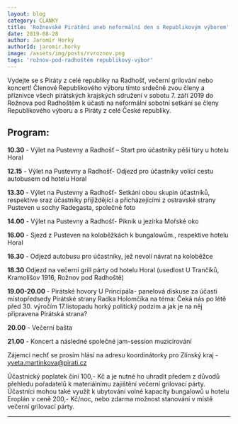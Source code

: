 ```yaml
---
layout: blog
category: CLANKY
title: 'Rožnovské Pirátění aneb neformální den s Republikovým výborem'
date: 2019-08-28
author: Jaromír Horký
authorId: jaromir.horky
image: /assets/img/posts/rvroznov.png
tags: 'rožnov-pod-radhoštěm republikový-výbor'   
---
```


Vydejte se s Piráty z celé republiky na Radhošť, večerní grilování nebo koncert! Členové Republikového výboru tímto srdečně zvou členy a příznivce všech pirátských krajských sdružení v sobotu 7. září 2019 do Rožnova pod Radhoštěm k účasti na neformální sobotní setkání se členy Republikového výboru a s Piráty z celé České republiky.

## **Program:**
**10.30** - Výlet na Pustevny a Radhošť – Start pro účastníky pěší túry u hotelu Horal

**12.15** - Výlet na Pustevny a Radhošť- Odjezd pro účastníky volící cestu autobusem od hotelu Horal

**13.30** - Výlet na Pustevny a Radhošť- Setkání obou skupin účastníků, respektive sraz účastníky přijíždějící a přicházejícími z ostravské strany Pusteven u sochy Radegasta, společné foto

**14.00** - Výlet na Pustevny a Radhošť- Piknik u jezírka Mořské oko

**16.00** - Sjezd z Pusteven na koloběžkách k bungalowům., respektive hotelu Horal

**16.30** - Odjezd autobusu pro účastníky, jež nevolí návrat na koloběžce

**18.30** Odjezd na večerní grill párty od hotelu Horal (usedlost U Trančíků, Kramolišov 1916, Rožnov pod Radhoště)

**19.00-20.00** - Pirátské hovory U Principála- panelová diskuse za účasti místopředsedy Pirátské strany Radka Holomčíka na téma: Čeká nás po létě před 30. výročím 17.listopadu horký politický podzim a jak je na něj připravena Pirátská strana?

**20.00** - Večerní bašta 

**21.00** - Koncert a následné společné jam-session muzicírování 

Zájemci nechť se prosím hlásí na adresu koordinátorky pro Zlínský kraj - yveta.martinkova@pirati.cz


Účastnický poplatek činí 100,- Kč a je nutné ho uhradit předem z důvodů přehledu pořadatelů k materiálnímu zajištění večerní grilovací párty. Účastníci mohou také využít k ubytování volné kapacity bungalowů u hotelu Eroplán v ceně 200,- Kč/noc, nebo zdarma možnost stanování v místě večerní grilovací párty.

---

